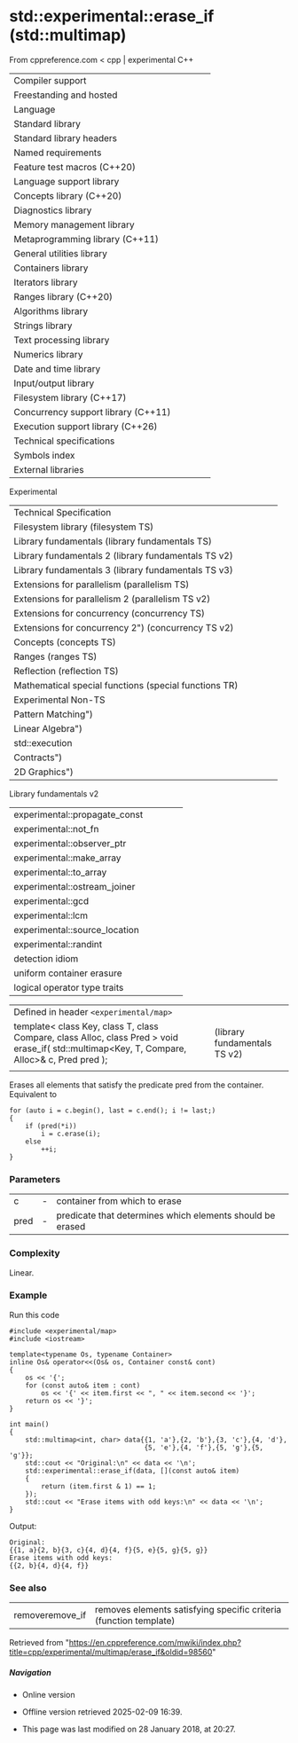 # std::experimental::erase_if (std::multimap)

From cppreference.com
< cpp‎ | experimental
C++

|  |  |  |  |  |
| --- | --- | --- | --- | --- |
| Compiler support | | | | |
| Freestanding and hosted | | | | |
| Language | | | | |
| Standard library | | | | |
| Standard library headers | | | | |
| Named requirements | | | | |
| Feature test macros (C++20) | | | | |
| Language support library | | | | |
| Concepts library (C++20) | | | | |
| Diagnostics library | | | | |
| Memory management library | | | | |
| Metaprogramming library (C++11) | | | | |
| General utilities library | | | | |
| Containers library | | | | |
| Iterators library | | | | |
| Ranges library (C++20) | | | | |
| Algorithms library | | | | |
| Strings library | | | | |
| Text processing library | | | | |
| Numerics library | | | | |
| Date and time library | | | | |
| Input/output library | | | | |
| Filesystem library (C++17) | | | | |
| Concurrency support library (C++11) | | | | |
| Execution support library (C++26) | | | | |
| Technical specifications | | | | |
| Symbols index | | | | |
| External libraries | | | | |

Experimental

|  |  |  |  |  |
| --- | --- | --- | --- | --- |
| Technical Specification | | | | |
| Filesystem library (filesystem TS) | | | | |
| Library fundamentals (library fundamentals TS) | | | | |
| Library fundamentals 2 (library fundamentals TS v2) | | | | |
| Library fundamentals 3 (library fundamentals TS v3) | | | | |
| Extensions for parallelism (parallelism TS) | | | | |
| Extensions for parallelism 2 (parallelism TS v2) | | | | |
| Extensions for concurrency (concurrency TS) | | | | |
| Extensions for concurrency 2") (concurrency TS v2) | | | | |
| Concepts (concepts TS) | | | | |
| Ranges (ranges TS) | | | | |
| Reflection (reflection TS) | | | | |
| Mathematical special functions (special functions TR) | | | | |
| Experimental Non-TS | | | | |
| Pattern Matching") | | | | |
| Linear Algebra") | | | | |
| std::execution | | | | |
| Contracts") | | | | |
| 2D Graphics") | | | | |

Library fundamentals v2

|  |  |  |  |  |
| --- | --- | --- | --- | --- |
| experimental::propagate_const | | | | |
| experimental::not_fn | | | | |
| experimental::observer_ptr | | | | |
| experimental::make_array | | | | |
| experimental::to_array | | | | |
| experimental::ostream_joiner | | | | |
| experimental::gcd | | | | |
| experimental::lcm | | | | |
| experimental::source_location | | | | |
| experimental::randint | | | | |
| detection idiom | | | | |
| uniform container erasure | | | | |
| logical operator type traits | | | | |

|  |  |  |
| --- | --- | --- |
| Defined in header `<experimental/map>` |  |  |
| template< class Key, class T, class Compare, class Alloc, class Pred >  void erase_if( std::multimap<Key, T, Compare, Alloc>& c, Pred pred ); |  | (library fundamentals TS v2) |
|  |  |  |

Erases all elements that satisfy the predicate pred from the container. Equivalent to

```
for (auto i = c.begin(), last = c.end(); i != last;)
{
    if (pred(*i))
        i = c.erase(i);
    else
        ++i;
}

```

### Parameters

|  |  |  |
| --- | --- | --- |
| c | - | container from which to erase |
| pred | - | predicate that determines which elements should be erased |

### Complexity

Linear.

### Example

Run this code

```
#include <experimental/map>
#include <iostream>
 
template<typename Os, typename Container>
inline Os& operator<<(Os& os, Container const& cont)
{
    os << '{';
    for (const auto& item : cont)
        os << '{' << item.first << ", " << item.second << '}';
    return os << '}';
}
 
int main()
{
    std::multimap<int, char> data{{1, 'a'},{2, 'b'},{3, 'c'},{4, 'd'},
                                  {5, 'e'},{4, 'f'},{5, 'g'},{5, 'g'}};
    std::cout << "Original:\n" << data << '\n';
    std::experimental::erase_if(data, [](const auto& item)
    {
        return (item.first & 1) == 1;
    });
    std::cout << "Erase items with odd keys:\n" << data << '\n';
}

```

Output:

```
Original:
{{1, a}{2, b}{3, c}{4, d}{4, f}{5, e}{5, g}{5, g}}
Erase items with odd keys:
{{2, b}{4, d}{4, f}}

```

### See also

|  |  |
| --- | --- |
| removeremove_if | removes elements satisfying specific criteria   (function template) |

Retrieved from "<https://en.cppreference.com/mwiki/index.php?title=cpp/experimental/multimap/erase_if&oldid=98560>"

##### Navigation

- Online version
- Offline version retrieved 2025-02-09 16:39.

- This page was last modified on 28 January 2018, at 20:27.